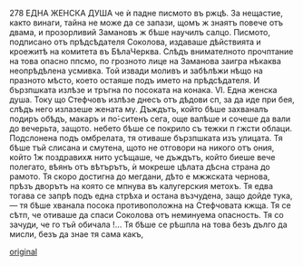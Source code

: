 ﻿278
ЕДНА ЖЕНСКА ДУША
че ѝ падне писмото въ ржцѣ. За нещастие, както винаги, тайна не може да се запази, щомъ ж знаятъ повече отъ двама, и прозорливий Замановъ ж бѣше научилъ салцо.
Писмото, подписано отъ прѣдсѣдателя Соколова, издаваше дѣйствията и кроежитѣ на комитета въ БѣлаЧерква.
Слѣдъ внимателното прочптание на това опасно ппсмо, по грозното лице на Заманова заигра нѣкаква неопрѣдѣлена усмивка. Той извади моливъ и забѣлѣжи нѣщо на празното мѣсто, което остаяше подъ името на прѣдсѣдателя.
И бързпшката излѣзе и тръгна по посоката на конака.
VI.
Една женска душа.
Току що Стефчовъ излѣзе днесъ отъ дѣдови сп, за да иде при бея, слѣдъ него излазеше жената му.
Дъждътъ, който бѣше захваналъ подиръ обѣдъ, макаръ и по́-ситенъ сега, още валѣше и сочеше да вали до вечерьта, защото. небето бѣше се покрило съ тежки п гжсти облаци.
Подслонена подъ омбрелата, тя отиваше бързпшката изъ улицата. Тя бѣше тъй слисана и смутена, щото не отговори на никого отъ ония, който 1ж поздравихѫ нито усѣщаше, че дъждътъ, който биеше вече полегато, вѣянъ отъ вѣтърътъ, ѝ мокреше цѣлата дѣсна страна до рамото. Тя скоро достигна до мегдани, дѣто е мжжската чернова, прѣзъ дворътъ на която се мпнува въ калугерския метохъ. Тя едва тогава се запрѣ подъ една стрѣха и остана възчудена, защо дойде тука, — тя бѣше хванала посока противоположна на Стефчовата кжща. Тя се сѣтп, че отиваше да спаси Соколова отъ неминуема опасность. Тя со зачуди, че го тъй обичала !... Тя бѣше се рѣшпла на това безъ дълго да мисли, безъ да знае тя сама какъ,

[original](images/315.jpg)